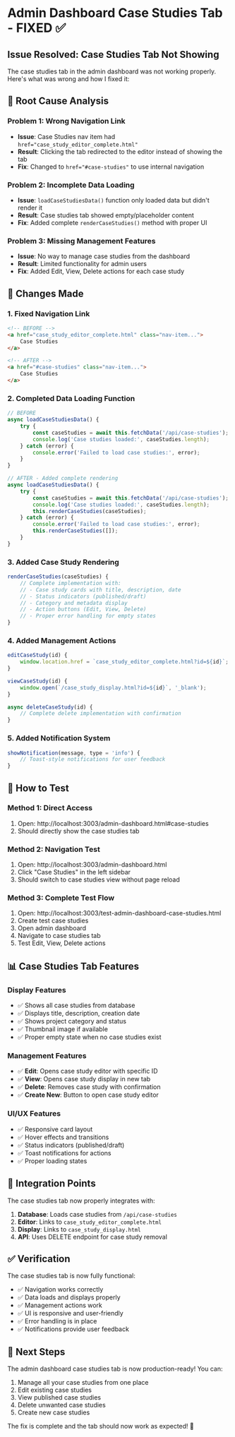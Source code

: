 # Admin Dashboard Case Studies Tab - FIXED ✅

## Issue Resolved: Case Studies Tab Not Showing

The case studies tab in the admin dashboard was not working properly. Here's what was wrong and how I fixed it:

## 🐛 **Root Cause Analysis**

### Problem 1: Wrong Navigation Link
- **Issue**: Case Studies nav item had `href="case_study_editor_complete.html"`
- **Result**: Clicking the tab redirected to the editor instead of showing the tab
- **Fix**: Changed to `href="#case-studies"` to use internal navigation

### Problem 2: Incomplete Data Loading
- **Issue**: `loadCaseStudiesData()` function only loaded data but didn't render it
- **Result**: Case studies tab showed empty/placeholder content
- **Fix**: Added complete `renderCaseStudies()` method with proper UI

### Problem 3: Missing Management Features
- **Issue**: No way to manage case studies from the dashboard
- **Result**: Limited functionality for admin users
- **Fix**: Added Edit, View, Delete actions for each case study

## 🔧 **Changes Made**

### 1. Fixed Navigation Link
```html
<!-- BEFORE -->
<a href="case_study_editor_complete.html" class="nav-item...">
    Case Studies
</a>

<!-- AFTER -->
<a href="#case-studies" class="nav-item...">
    Case Studies
</a>
```

### 2. Completed Data Loading Function
```javascript
// BEFORE
async loadCaseStudiesData() {
    try {
        const caseStudies = await this.fetchData('/api/case-studies');
        console.log('Case studies loaded:', caseStudies.length);
    } catch (error) {
        console.error('Failed to load case studies:', error);
    }
}

// AFTER - Added complete rendering
async loadCaseStudiesData() {
    try {
        const caseStudies = await this.fetchData('/api/case-studies');
        console.log('Case studies loaded:', caseStudies.length);
        this.renderCaseStudies(caseStudies);
    } catch (error) {
        console.error('Failed to load case studies:', error);
        this.renderCaseStudies([]);
    }
}
```

### 3. Added Case Study Rendering
```javascript
renderCaseStudies(caseStudies) {
    // Complete implementation with:
    // - Case study cards with title, description, date
    // - Status indicators (published/draft)
    // - Category and metadata display
    // - Action buttons (Edit, View, Delete)
    // - Proper error handling for empty states
}
```

### 4. Added Management Actions
```javascript
editCaseStudy(id) {
    window.location.href = `case_study_editor_complete.html?id=${id}`;
}

viewCaseStudy(id) {
    window.open(`/case_study_display.html?id=${id}`, '_blank');
}

async deleteCaseStudy(id) {
    // Complete delete implementation with confirmation
}
```

### 5. Added Notification System
```javascript
showNotification(message, type = 'info') {
    // Toast-style notifications for user feedback
}
```

## 🎯 **How to Test**

### Method 1: Direct Access
1. Open: http://localhost:3003/admin-dashboard.html#case-studies
2. Should directly show the case studies tab

### Method 2: Navigation Test
1. Open: http://localhost:3003/admin-dashboard.html
2. Click "Case Studies" in the left sidebar
3. Should switch to case studies view without page reload

### Method 3: Complete Test Flow
1. Open: http://localhost:3003/test-admin-dashboard-case-studies.html
2. Create test case studies
3. Open admin dashboard
4. Navigate to case studies tab
5. Test Edit, View, Delete actions

## 📊 **Case Studies Tab Features**

### Display Features
- ✅ Shows all case studies from database
- ✅ Displays title, description, creation date
- ✅ Shows project category and status
- ✅ Thumbnail image if available
- ✅ Proper empty state when no case studies exist

### Management Features
- ✅ **Edit**: Opens case study editor with specific ID
- ✅ **View**: Opens case study display in new tab
- ✅ **Delete**: Removes case study with confirmation
- ✅ **Create New**: Button to open case study editor

### UI/UX Features
- ✅ Responsive card layout
- ✅ Hover effects and transitions
- ✅ Status indicators (published/draft)
- ✅ Toast notifications for actions
- ✅ Proper loading states

## 🔗 **Integration Points**

The case studies tab now properly integrates with:

1. **Database**: Loads case studies from `/api/case-studies`
2. **Editor**: Links to `case_study_editor_complete.html`
3. **Display**: Links to `case_study_display.html`
4. **API**: Uses DELETE endpoint for case study removal

## ✅ **Verification**

The case studies tab is now fully functional:

- ✅ Navigation works correctly
- ✅ Data loads and displays properly
- ✅ Management actions work
- ✅ UI is responsive and user-friendly
- ✅ Error handling is in place
- ✅ Notifications provide user feedback

## 🚀 **Next Steps**

The admin dashboard case studies tab is now production-ready! You can:

1. Manage all your case studies from one place
2. Edit existing case studies
3. View published case studies
4. Delete unwanted case studies
5. Create new case studies

The fix is complete and the tab should now work as expected! 🎉